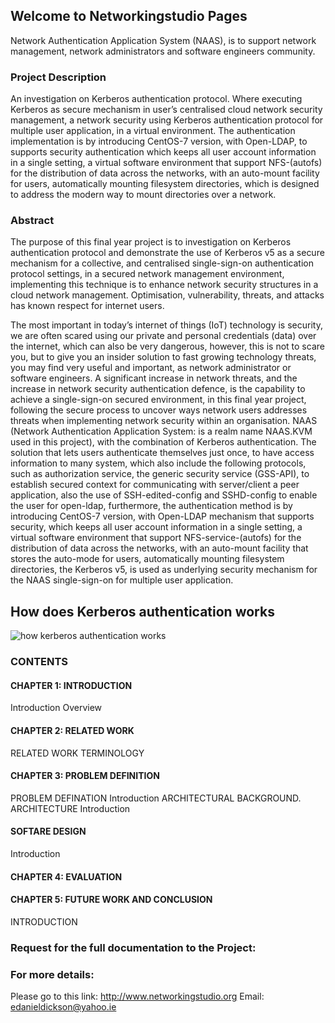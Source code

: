 ## Welcome to Networkingstudio Pages
Network Authentication Application System (NAAS), is to support network management, network administrators and software engineers community.

### Project Description
An investigation on Kerberos authentication protocol. Where executing Kerberos as secure mechanism in user’s centralised cloud network security management, a network security using Kerberos authentication protocol for multiple user application, in a virtual environment. The authentication implementation is by introducing CentOS-7 version, with Open-LDAP, to supports security authentication which keeps all user account information in a single setting, a virtual software environment that support NFS-(autofs) for the distribution of data across the networks, with an auto-mount facility for users, automatically mounting filesystem directories, which is designed to address the modern way to mount directories over a network.

### Abstract 

The purpose of this final year project is to investigation on Kerberos authentication protocol and demonstrate the use of Kerberos v5 as a secure mechanism for a collective, and centralised single-sign-on authentication protocol settings, in a secured network management environment, implementing this technique is to enhance network security structures in a cloud network management. Optimisation, vulnerability, threats, and attacks has known respect for internet users.  

The most important in today’s internet of things (IoT) technology is security, we are often scared using our private and personal credentials (data) over the internet, which can also be very dangerous, however, this is not to scare you, but to give you an insider solution to fast growing technology threats, you may find very useful and important, as network administrator or software engineers. 
A significant increase in network threats, and the increase in network security authentication defence, is the capability to achieve a single-sign-on secured environment, in this final year project, following the secure process to uncover ways network users addresses threats when implementing network security within an organisation. NAAS (Network Authentication Application System: is a realm name NAAS.KVM used in this project), with the combination of Kerberos authentication. The solution that lets users authenticate themselves just once, to have access information to many system, which also include the following protocols, such as authorization service, the generic security service (GSS-API), to establish secured context for communicating with server/client a peer application, also the use of SSH-edited-config and SSHD-config to enable the user for open-ldap, furthermore, the authentication method is by introducing CentOS-7 version, with Open-LDAP mechanism that supports security, which keeps all user account information in a single setting, a virtual software environment that support NFS-service-(autofs) for the distribution of data across the networks, with an auto-mount facility that stores the auto-mode for users, automatically mounting filesystem directories, the Kerberos v5, is used as underlying security mechanism for the NAAS single-sign-on for multiple user application.

## How does Kerberos authentication works
![how kerberos authentication works](https://user-images.githubusercontent.com/22172433/44359248-39c14680-a4af-11e8-89f3-97590c9049a8.PNG)

### CONTENTS
#### CHAPTER 1: INTRODUCTION
Introduction
Overview
#### CHAPTER 2: RELATED WORK
RELATED WORK
TERMINOLOGY
#### CHAPTER 3: PROBLEM DEFINITION
PROBLEM DEFINATION
Introduction
ARCHITECTURAL BACKGROUND.
ARCHITECTURE
Introduction
#### SOFTARE DESIGN
Introduction
#### CHAPTER 4: EVALUATION
#### CHAPTER 5: FUTURE WORK AND CONCLUSION
INTRODUCTION

### Request for the full documentation to the Project:
### For more details:
Please go to this link:
http://www.networkingstudio.org 
Email: edanieldickson@yahoo.ie
